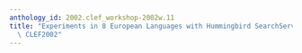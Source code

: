 ```yaml
---
anthology_id: 2002.clef_workshop-2002w.11
title: "Experiments in 8 European Languages with Hummingbird SearchServer\u2122 at\
  \ CLEF2002"
---
```

